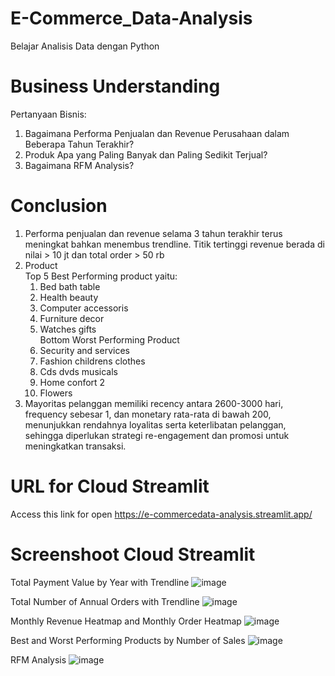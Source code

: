 # E-Commerce_Data-Analysis
Belajar Analisis Data dengan Python

# Business Understanding
Pertanyaan Bisnis:
1. Bagaimana Performa Penjualan dan Revenue Perusahaan dalam Beberapa Tahun Terakhir?
2. Produk Apa yang Paling Banyak dan Paling Sedikit Terjual?
3. Bagaimana RFM Analysis?

# Conclusion
1. Performa penjualan dan revenue selama 3 tahun terakhir terus meningkat bahkan menembus trendline. Titik tertinggi revenue berada di nilai > 10 jt dan total order > 50 rb
2. Product    
     Top 5 Best Performing product yaitu:
   1. Bed bath table
   2. Health beauty
   3. Computer accessoris
   4. Furniture decor
   5. Watches gifts   
      Bottom Worst Performing Product
   1. Security and services
   2. Fashion childrens clothes
   3. Cds dvds musicals
   4. Home confort 2
   5. Flowers
3. Mayoritas pelanggan memiliki recency antara 2600-3000 hari, frequency sebesar 1, dan monetary rata-rata di bawah 200, menunjukkan rendahnya loyalitas serta keterlibatan pelanggan, sehingga diperlukan strategi re-engagement dan promosi untuk meningkatkan transaksi.

# URL for Cloud Streamlit
Access this link for open https://e-commercedata-analysis.streamlit.app/

# Screenshoot Cloud Streamlit
Total Payment Value by Year with Trendline
![image](https://github.com/user-attachments/assets/ab6dca10-2a7b-48ef-81ce-13fb66844fec)

Total Number of Annual Orders with Trendline
![image](https://github.com/user-attachments/assets/ebff482c-a63e-41ed-ae50-cecae2378125)

Monthly Revenue Heatmap and Monthly Order Heatmap
![image](https://github.com/user-attachments/assets/b88c3b2c-009c-4a51-82ea-04476f88a4d1)

Best and Worst Performing Products by Number of Sales
![image](https://github.com/user-attachments/assets/42a573ac-4017-4e5a-bc7e-d006591fee5c)

RFM Analysis
![image](https://github.com/user-attachments/assets/db004023-fc70-4ce8-899d-54ead7d96ced)










   


